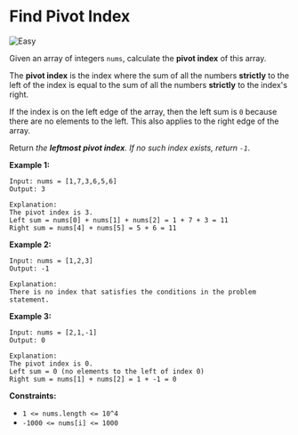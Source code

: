 # Find Pivot Index

![Easy](https://img.shields.io/badge/Difficulty-Easy-green)

Given an array of integers `nums`, calculate the **pivot index** of this array.

The **pivot index** is the index where the sum of all the numbers **strictly** to the left of the index is equal to the sum of all the numbers **strictly** to the index's right.

If the index is on the left edge of the array, then the left sum is `0` because there are no elements to the left. This also applies to the right edge of the array.

Return *the **leftmost pivot index**. If no such index exists, return `-1`*.


**Example 1:**
```
Input: nums = [1,7,3,6,5,6]
Output: 3

Explanation:
The pivot index is 3.
Left sum = nums[0] + nums[1] + nums[2] = 1 + 7 + 3 = 11
Right sum = nums[4] + nums[5] = 5 + 6 = 11
```
**Example 2:**
```
Input: nums = [1,2,3]
Output: -1

Explanation:
There is no index that satisfies the conditions in the problem statement.
```
**Example 3:**
```
Input: nums = [2,1,-1]
Output: 0

Explanation:
The pivot index is 0.
Left sum = 0 (no elements to the left of index 0)
Right sum = nums[1] + nums[2] = 1 + -1 = 0
```

**Constraints:**

- `1 <= nums.length <= 10^4`
- `-1000 <= nums[i] <= 1000`

